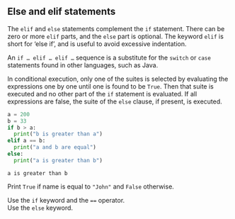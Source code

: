 ## Else and elif statements

The `elif` and `else` statements complement the `if` statement. 
There can be zero or more `elif` parts, and the `else` part is optional. The keyword 
`elif` is short for ‘else if’, and is useful to avoid excessive indentation.

<div class="hint">An <code>if … elif … elif …</code> sequence is a substitute for the <code>switch</code> or 
<code>case</code> statements found in other languages, such as Java.</div>

In conditional execution, only one of the suites is selected by evaluating the expressions one by one until one is found 
to be `True`. Then that suite is executed and no other part of the `if` statement is evaluated. 
If all expressions are false, the suite of the `else` clause, if present, is executed.


```python
a = 200
b = 33
if b > a:
  print("b is greater than a")
elif a == b:
  print("a and b are equal")
else:
  print("a is greater than b")
```
```text
a is greater than b
```
  
Print `True` if name is equal to `"John"` and `False` otherwise.  

<div class='hint'>Use the <code>if</code> keyword and the <code>==</code> operator.</div>
<div class='hint'>Use the <code>else</code> keyword.</div>
